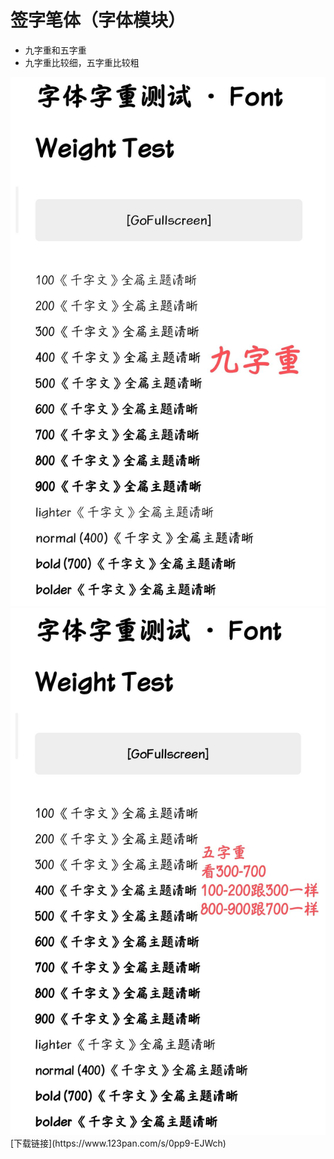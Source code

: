 # 签字笔体（字体模块）
- 九字重和五字重
- 九字重比较细，五字重比较粗
<img src="https://raw.githubusercontent.com/Youyu-Github/Ziti/main/9zichong.jpg" alt="GitHub Readme Stat Themes" width="600px"/>
<img src="https://raw.githubusercontent.com/Youyu-Github/Ziti/main/5zichong.jpg" alt="GitHub Readme Stat Themes" width="600px"/>
[下载链接](https://www.123pan.com/s/0pp9-EJWch)
